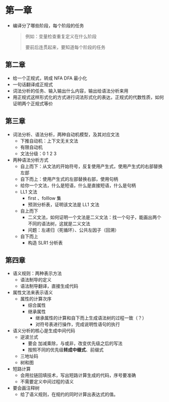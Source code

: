 # 第一章

- 编译分了哪些阶段，每个阶段的任务

  > 例如：变量检查重复定义在什么阶段
  >
  > 要前后连贯起来，要知道每个阶段的任务

## 第二章

- 给一个正规式，转成 NFA DFA 最小化
- 一句话翻译成正规式
- 词法分析的任务、输入输出什么内容，输出给语法分析来用
- 用正规式这样形式化的方式进行词法形式化的表达，正规式的代数性质，如何证明两个正规式等价

## 第三章

- 词法分析、语法分析，两种自动机模型，及其对应文法
  - 下推自动机：上下文无关文法
  - 有限自动机
  - 文法分级：0 1 2 3
- 两种语法分析方式
  - 自上而下：从文法的开始符号，反复使用产生式，使用产生式的右部替换左部
  - 自下而上：使用产生式的左部替换右部，使用句柄
  - 给你一个文法，什么是短语，什么是直接短语，什么是句柄 
  - LL1 文法
    - first 、folllow 集
    - 预测分析表，证明该文法是 LL1 文法
  - 自上而下
    - 二义文法，如何证明一个文法是二义文法：找一个句子，能画出两个不同的语法树，这就是二义文法
    - 问题：左递归（死循环）、公共左因子（回溯）
  - 自下而上
    - 构造 SLR1 分析表

## 第四章

- 语义规则：两种表示方法
  - 语法制导的定义
  - 语法制导翻译，直接生成代码
- 属性文法来表示语义
  - 属性的计算次序
    - 综合属性
    - 继承属性
      - 继承属性的计算和自下而上生成语法树的过程一致（？）
      - 对符号表进行操作，完成说明性语句的执行
- 语义分析的核心是生成中间代码
  - 逆波兰式
    - 要会 加减乘除，与或非，改变优先级之后的写法
    - 按照不同的优先级**转成中缀式**、前缀式
  - 三地址码
  - 树和图
- 短路计算
  - 会用拉链回填技术，写出短路计算生成的代码，序号要准确
  - 不需要定义中间过程的语义
- 要会画注释树
  - 给了语义规则，在规约的同时计算出表达式的值。

